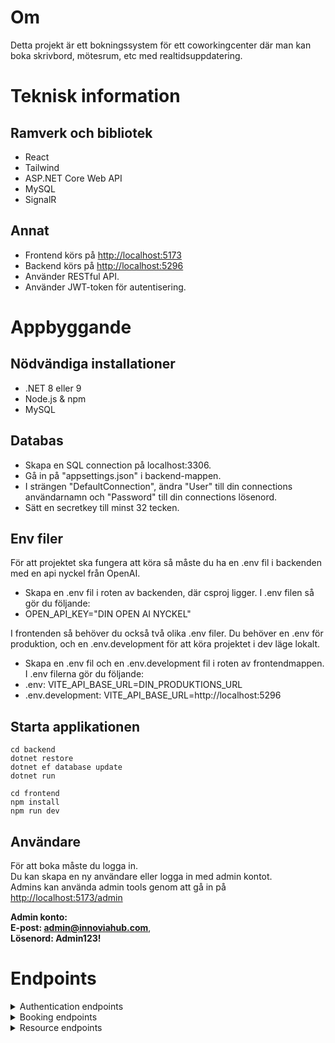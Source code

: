 # Om
Detta projekt är ett bokningssystem för ett coworkingcenter där man kan boka skrivbord, mötesrum, etc med realtidsuppdatering.

# Teknisk information
## Ramverk och bibliotek
- React
- Tailwind
- ASP.NET Core Web API
- MySQL
- SignalR 

## Annat
- Frontend körs på [http://localhost:5173](http://localhost:5173)
- Backend körs på [http://localhost:5296](http://localhost:5296)
- Använder RESTful API.
- Använder JWT-token för autentisering.

# Appbyggande
## Nödvändiga installationer
- .NET 8 eller 9
- Node.js & npm
- MySQL

## Databas
- Skapa en SQL connection på localhost:3306.
- Gå in på "appsettings.json" i backend-mappen.
- I strängen "DefaultConnection", ändra "User" till din connections användarnamn och "Password" till din connections lösenord.
- Sätt en secretkey till minst 32 tecken.

## Env filer
För att projektet ska fungera att köra så måste du ha en .env fil i backenden med en api nyckel från OpenAI.  

- Skapa en .env fil i roten av backenden, där csproj ligger. I .env filen så gör du följande:  
- OPEN_API_KEY="DIN OPEN AI NYCKEL"

I frontenden så behöver du också två olika .env filer. Du behöver en .env för produktion, och en .env.development för att köra projektet i dev läge lokalt.  

- Skapa en .env fil och en .env.development fil i roten av frontendmappen. I .env filerna gör du följande:  
- .env: VITE_API_BASE_URL=DIN_PRODUKTIONS_URL  
- .env.development: VITE_API_BASE_URL=http://localhost:5296  


## Starta applikationen
```
cd backend
dotnet restore
dotnet ef database update
dotnet run
```

```
cd frontend
npm install
npm run dev
```

## Användare
För att boka måste du logga in. <br />
Du kan skapa en ny användare eller logga in med admin kontot. <br />
Admins kan använda admin tools genom att gå in på [http://localhost:5173/admin](http://localhost:5173/admin) <br />

**Admin konto:** <br />
**E-post: admin@innoviahub.com**, <br />
**Lösenord: Admin123!**

# Endpoints
<details>

<summary> Authentication endpoints </summary> 

**GET**
**/api/auth/health**

Returnerar statuskod 400 om API:et fungerar.

**POST**
**/api/auth/register** <br />
Body: <br />
string Email, <br />
string FirstName, <br />
string LastName, <br />
string Password, <br />
string ConfirmPassword

Skapar en ny användare med rollen "Member".

**POST**
**/api/auth/login** <br />
Body: <br /> 
string Email, <br /> 
string Password 

Loggar in användare och returnerar JWT-token.

**POST**
**api/auth/logout**

Loggar ut användare.

**GET**
**api/auth/profile** <br />
Autentisering: Member

Returnerar hela objektet av användaren som loggar in.

**PUT**
**/api/auth/profile** <br />
Autentisering: Member <br />
Body: <br />
string FirstName <br /> 
string LastName 

Ändrar FirstName och LastName av användaren som loggar in.

**POST**
**/api/auth/refresh-token** <br />
Autentisering: Member <br />
Body: <br />
string Token

Uppdaterar och returnerar token.

</details>

<details>

<summary> Booking endpoints </summary> 


**GET**
**/api/bookings/** <br />
Autentisering: Admin, Member <br />

Returnerar alla bokningar.

**GET**
**/api/bookings/{bookingId}** <br />
Autentisering: Admin, Member

Returnerar bokning som motsvarar id.

**GET**
**/api/bookings/myBookings** <br />
Autentisering: Admin, Member <br />
Body: <br />
bool includeExpiredBookings (default är false)

Returnerar alla aktiva bokningar som tillhör användaren. Måste specificera om man vill inkludera inaktiva bokningar.

**GET**
**/api/bookings/getByResource/{resourceId}** <br />
Autentisering: Admin, Member <br />
Body: <br />
bool includeExpiredBookings (default är false)

Returnerar alla aktiva bokningar som tillhör en resurs. Måste specificera om man vill inkludera inaktiva bokningar.

**POST**
**/api/bookings** <br />
Autentisering: Admin, Member <br />
Body: <br /> 
int ResourceId <br /> 
DateTime BookingTime <br />
string Timeslot (måste vara "FM" eller "EF")

Skapar en bokning. Tiden på "BookingTime" ersätts av "8:00" eller "12:00" beroende på timeslot.

**PUT**
**/api/bookings** <br /> 
Autentisering: Admin <br />
Body: <br />
int BookingId, <br />
bool IsActive, <br /> 
DateTime BookingDate, <br />
DateTime EndDate, <br />
string UserId, <br />
int ResourceId

Uppdaterar bokning.

**POST**
**/api/bookings/cancel/{bookingId}** <br />
Autentisering: Admin, Member <br />

Tar bort bokning som motsvarar "bookingId". <br />
Members kan bara ta bort sina egna bokningar och Admins kan ta bort vilken bokning som helst. <br />
Bokningar som har gått ut kan inte tas bort.

**POST**
**/api/bookings/delete/{bookingId}** <br />
Autentisering: Admin

Tar bort bokning.

</details>

<details>

<summary> Resource endpoints </summary> 

**GET**
**/api/bookings/resources** <br />
Autentisering: Admin, Member

Returnerar alla resurser.

**GET**
**api/resources/{resourceId}** <br />
Autentisering: Admin, Member

Returnerar resurs som motsvarar id.

**POST**
**api/resources** <br />
Autentisering: Admin <br />
Body: <br />
int ResourceTypeId (1 = DropInDesk, 2 = MeetingRoom, 3 = VRset, 4 = AIserver), <br />
string Name

Skapar en ny resurs.

**PUT**
**api/resources/{resourceId}** <br />
Autentisering: Admin <br />
Body: <br />
int ResourceTypeId (1 = DropInDesk, 2 = MeetingRoom, 3 = VRset, 4 = AIserver), <br />
string Name, <br />
bool IsBooked

Uppdaterar resursen som motsvarar id.

**DELETE**
**api/resources/{resourceId}** <br />
Autentisering: Admin

Tar bort resurs.

</details>
